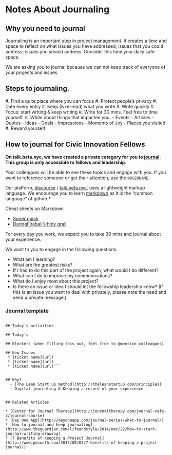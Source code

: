 # Notes About Journaling 

## Why you need to journal  

Journaling is an important step in project management. It creates a time and space to reflect on what issues you have addressed; issues that you could address; issues you _should_ address. Consider this time your daily safe space. 

We are asking you to journal because we can not keep track of everyone of your projects and issues. 

 

## Steps to journaling.

 #. Find a quite place where you can focus
 #. Protect people’s privacy
 #. Date every entry
 #. Keep (& re-read) what you write 
 #. Write quickly
 #. Focus: start writing & keep writing 
 #. Write for 30 mins. Feel free to time yourself.
 #. White about things that impacted you.
    - Events
    - Articles 
    - Quotes
    - Ideas
    - Goals
    - Impressions
    - Moments of Joy
    - Places you visited
 #. Reward yourself

## How to journal for Civic Innovation Fellows

**On talk.beta.nyc, we have created a private category for you to [journal](https://talk.beta.nyc/c/CIF/2015-Journals). This group is only accessible to fellows and leadership**.

Your colleagues will be able to see these topics and engage with you. If you want to reference someone or get their attention, use the `@USERNAME`. 

Our platform, [discourse](http://www.discourse.org) / [talk.beta.nyc](https://talk.beta.nyc), uses a lightweight markup language. We encourage you to learn [markdown](https://en.wikipedia.org/wiki/Markdown) as it is the “common language” of github.*

Cheat sheets on Markdown 
 * [Super quick](https://github.com/adam-p/markdown-here/wiki/Markdown-Cheatsheet)
 * [DaringFireball’s holy grail](http://daringfireball.net/projects/markdown/syntax)

For every day you work, we expect you to take 30 mins and journal about your experience. 

We want to you to engage in the following questions:

* What am I learning?
* What are the greatest risks?
* If I had to do this part of the project again, what would I do different?
* What can I do to improve my communications?
* What do I enjoy most about this project? 
* Is there an issue or idea I should let the fellowship leadership know? (If this is an issue you want to deal with privately, please note the need and send a private message.)

### Journal template

```# year.month.day - last name, first name

## Today’s activities 

## Today’s 

## Blockers (when filling this out, feel free to @mention colleagues)

## New Issues 
 * [ticket name](url)
 * [ticket name](url)
 * [ticket name](url)```


## Why?
  - [The Lean Start up method](http://theleanstartup.com/principles)
  - Digital journaling & Keeping a record of your experience 


## Related Articles 

* [Center for Journal Therapy](http://journaltherapy.com/journal-cafe-3/journal-course)
* [Day One App](http://dayoneapp.com/journal-series/what-to-journal/)
* [How to journal and keep journaling](http://www.theguardian.com/lifeandstyle/2014/mar/22/how-to-start-journal-writing-drawing)
* [7 Benefits of Keeping a Project Journal](http://www.pmsouth.com/2013/08/03/7-benefits-of-keeping-a-project-journal/)

